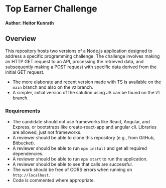 # Top Earner Challenge
#### Author: Heitor Kunrath

## Overview
This repository hosts two versions of a Node.js application designed to address a specific programming challenge. The challenge involves making an HTTP GET request to an API, processing the retrieved data, and subsequently making a POST request with specific data derived from the initial GET request.

- The more elaborate and recent version made with TS is available on the `main` branch and also on the `V2` branch.
- A simpler, initial version of the solution using JS can be found on the `V1` branch.



### Requirements
- The candidate should not use frameworks like React, Angular, and Express, or bootstraps like create-react-app and angular cli. Libraries are allowed, just not frameworks.
- A reviewer should be able to clone this repository (e.g., from GitHub, Bitbucket).
- A reviewer should be able to run `npm install` and get all required dependencies.
- A reviewer should be able to run `npm start` to run the application.
- A reviewer should be able to see that calls are successful.
- The work should be free of CORS errors when running on `http://localhost`.
- Code is commented where appropriate.
